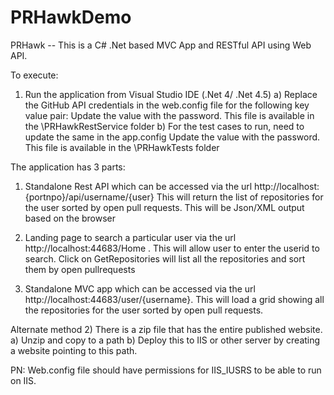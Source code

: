 # PRHawkDemo
PRHawk -- This is a C# .Net based MVC App and RESTful API using Web API.

To execute:
1) Run the application from Visual Studio IDE (.Net 4/ .Net 4.5)
  a) Replace the GitHub API credentials in the web.config file for the following key value pair:
  <add key="Password" value = ""> Update the value with the password. This file is available in the \PRHawkRestService folder
  b) For the test cases to run, need to update the same in the app.config
  <add key="Password" value = ""> Update the value with the password. This file is available in the \PRHawkTests folder
 
The application has 3 parts:
1) Standalone Rest API which can be accessed via the url http://localhost:{portnpo}/api/username/{user} This will return the list of repositories for the user sorted by open pull requests. This will be Json/XML output based on the browser
 
2) Landing page to search a particular user via the url http://localhost:44683/Home . This will allow user to enter the userid to search.
Click on GetRepositories will list all the repositories and sort them by open pullrequests

3) Standalone MVC app which can be accessed via the url http://localhost:44683/user/{username}. This will load a grid showing all the repositories for the user sorted by open pull requests.

Alternate method
2) There is a zip file that has the entire published website.
  a) Unzip and copy to a path
  b) Deploy this to IIS or other server by creating a website pointing to this path.
  
  PN: Web.config file should have permissions for IIS_IUSRS to be able to run on IIS.


